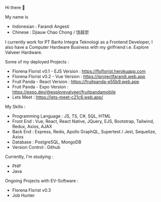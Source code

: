 Hi there 👋

My name is
- Indonesian : Farandi Angesti
- Chinese : Djiauw Chao Chong / 饶超崇

I currently work for PT Barito Integra Teknologi as a Frontend Developer,
I also have a Computer Hardware Business with my girlfriend i.e. Explore Valveer Hardware.

Some of my deployed Projects :
- Florena Florist v0.1 - EJS Version : https://floflorist.herokuapp.com
- Florena Florist v0.2 - Vue Version : https://iprojectfarandi.web.app
- Fruit Panda - React Version : https://fruitpanda-e55b9.web.app
- Fruit Panda - Expo Version : https://expo.dev/@explorevalveer/fruitpandamobile
- Lets Meet : https://lets-meet-c21c6.web.app/

My Skills :
- Programming Language : JS, TS, C#, SQL, HTML
- Front End : Vue, React, React Native, JQuery, EJS, Bootstrap, Tailwind, Redux, Axios, AJAX
- Back End : Express, Redis, Apollo GraphQL, Supertest / Jest, Sequelize, Axios
- Database : PostgreSQL, MongoDB
- Version Control : Github

Currently, I'm studying :
- PHP
- Java

Ongoing Projects with EV-Software :
- Florena Florist v0.3
- Job Hunter

